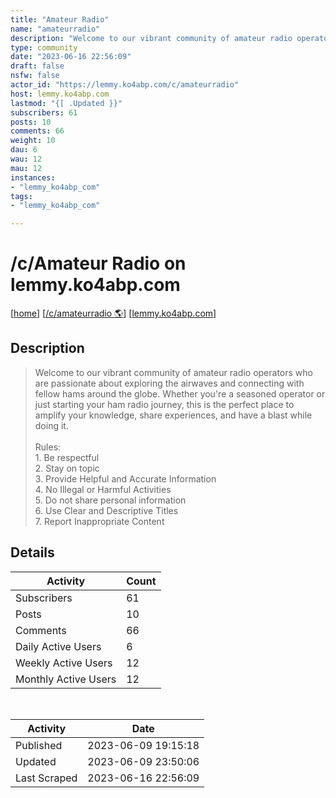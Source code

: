 ```yaml
---
title: "Amateur Radio" 
name: "amateurradio"
description: "Welcome to our vibrant community of amateur radio operators who are passionate about exploring the airwaves and connecting with fellow hams around the globe. Whether you're a seasoned operator or just starting your ham radio journey, this is the perfect place to amplify your knowledge, share experiences, and have a blast while doing it.Rules:1. Be respectful2. Stay on topic3. Provide Helpful and Accurate Information4. No Illegal or Harmful Activities5. Do not share personal information6. Use Clear and Descriptive Titles7. Report Inappropriate Content"
type: community
date: "2023-06-16 22:56:09"
draft: false
nsfw: false
actor_id: "https://lemmy.ko4abp.com/c/amateurradio"
host: lemmy.ko4abp.com
lastmod: "{[ .Updated }}"
subscribers: 61
posts: 10
comments: 66
weight: 10
dau: 6
wau: 12
mau: 12
instances:
- "lemmy_ko4abp_com"
tags: 
- "lemmy_ko4abp_com"

---
```


# /c/Amateur Radio on lemmy.ko4abp.com

[[home](/)]
[[/c/amateurradio 🌎](https://lemmy.ko4abp.com/c/amateurradio)]
[[lemmy.ko4abp.com](/instances/lemmy_ko4abp_com)]


## Description 

<blockquote class="description">
Welcome to our vibrant community of amateur radio operators who are passionate about exploring the airwaves and connecting with fellow hams around the globe. Whether you're a seasoned operator or just starting your ham radio journey, this is the perfect place to amplify your knowledge, share experiences, and have a blast while doing it.<br><br>Rules:<br>1. Be respectful<br>2. Stay on topic<br>3. Provide Helpful and Accurate Information<br>4. No Illegal or Harmful Activities<br>5. Do not share personal information<br>6. Use Clear and Descriptive Titles<br>7. Report Inappropriate Content
</blockquote>


## Details

| Activity | Count  |
|----------------------|---|
| Subscribers          | 61 |
| Posts                | 10  |
| Comments             | 66  |
| Daily Active Users   | 6  |
| Weekly Active Users  | 12  |
| Monthly Active Users | 12  |

<br>

| Activity | Date |
|----------------------|---|
| Published            | 2023-06-09 19:15:18 |
| Updated              | 2023-06-09 23:50:06 |
| Last Scraped         | 2023-06-16 22:56:09 |
